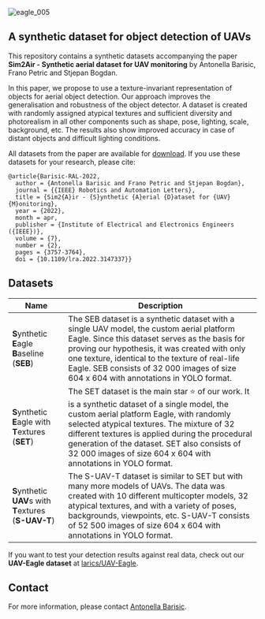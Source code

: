 
![eagle_005](https://user-images.githubusercontent.com/26712043/133765314-4409dde7-f5ae-44b3-b69a-548bf368f553.png)

A synthetic dataset for object detection of UAVs
----

This repository contains a synthetic datasets accompanying the paper **Sim2Air - Synthetic aerial dataset for UAV monitoring** by Antonella Barisic, Frano Petric and Stjepan Bogdan.

In this paper, we propose to use a texture-invariant representation of objects for aerial object detection. Our approach improves the generalisation and robustness of the object detector. A dataset is created with randomly assigned atypical textures and sufficient diversity and photorealism in all other components such as shape, pose, lighting, scale, background, etc. The results also show improved accuracy in case of distant objects and difficult lighting conditions.

All datasets from the paper are available for [download](https://ferhr-my.sharepoint.com/:f:/g/personal/abarisic1_fer_hr/Er3AKC69wNVOoXVv3_rP6ikBpLyYKOwLr8_9zXZVF2dVeQ?e=lfm0vT&download=1). If you use these datasets for your research, please cite:
```
@article{Barisic-RAL-2022,
  author = {Antonella Barisic and Frano Petric and Stjepan Bogdan},
  journal = {{IEEE} Robotics and Automation Letters},
  title = {Sim2{A}ir - {S}ynthetic {A}erial {D}ataset for {UAV} {M}onitoring},
  year = {2022},
  month = apr,
  publisher = {Institute of Electrical and Electronics Engineers ({IEEE})},
  volume = {7},
  number = {2},
  pages = {3757-3764},
  doi = {10.1109/lra.2022.3147337}}
```

## Datasets

| Name | Description |
| ------ | ----------- |
| **S**ynthetic **E**agle **B**aseline (**SEB**)|The SEB dataset is a synthetic dataset with a single UAV model, the custom aerial platform Eagle. Since this dataset serves as the basis for proving our hypothesis, it was created with only one texture, identical to the texture of real-life Eagle. SEB consists of 32 000 images of size 604 x 604 with annotations in YOLO format. |
| **S**ynthetic **E**agle with **T**extures (**SET**)| The SET dataset is the main star :star: of our work. It is a synthetic dataset of a single model, the custom aerial platform Eagle, with randomly selected atypical textures. The mixture of 32 different textures is applied during the procedural generation of the dataset. SET also consists of 32 000 images of size 604 x 604 with annotations in YOLO format. |
| **S**ynthetic **UAV**s with **T**extures (**S-UAV-T**)| The S-UAV-T dataset is similar to SET but with many more models of UAVs. The data was created with 10 different multicopter models, 32 atypical textures, and with a variety of poses, backgrounds, viewpoints, etc. S-UAV-T consists of 52 500 images of size 604 x 604 with annotations in YOLO format. |

If you want to test your detection results against real data, check out our **UAV-Eagle dataset** at [larics/UAV-Eagle](https://github.com/larics/UAV-Eagle).


## Contact

For more information, please contact [Antonella Barisic](mailto:antonella.barisic@fer.hr).

